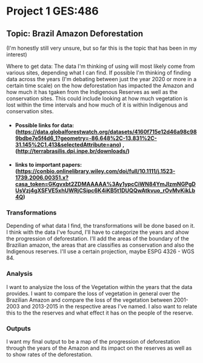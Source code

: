 # Project 1 GES:486

## Topic: Brazil Amazon Deforestation
(I'm honestly still very unsure, but so far this is the topic that has been in my interest)

Where to get data: The data I'm thinking of using will most likely come from various sites, depending what I can find. If possible I'm thinking of finding data across the years (I'm debating between just the year 2020 or more in a certain time scale) on the how deforestation has impacted the Amazon and how much it has tgaken from the Indigenous Reserves as well as the conservation sites. This could include looking at how much vegetation is lost within the time intervals and how much of it is within Indigenous and conservation sites.

- #### Possible links for data: (https://data.globalforestwatch.org/datasets/4160f715e12d46a98c989bdbe7e5f4d6_1?geometry=-86.648%2C-13.831%2C-31.145%2C1.413&selectedAttribute=ano) , (http://terrabrasilis.dpi.inpe.br/downloads/) 

- #### links to important papers: (https://conbio.onlinelibrary.wiley.com/doi/full/10.1111/j.1523-1739.2006.00351.x?casa_token=GKgvxbt2ZDMAAAAA%3Ay1ypcCiWN84YmJlzmNGPgDUsVzj4gXSFVE5xhUWRjCSipc6K4iKB5t1DUQQwAtkvuo_rOvMvKikLb4Q)

### Transformations
Depending of what data I find, the transformations will be done based on it. I think with the data I've found, I'll have to categorize the years and ahow the progression of deforestation. I'll add the areas of the boundary of the Brazilian amazon, the areas that are classifies as conservation and also the Indigenous reserves. I'll use a certain projection, maybe ESPG 4326 - WGS 84.

### Analysis 
I want to analysize the loss of the Vegetation within the years that the data provides. I want to compare the loss of vegetation in general over the Brazilian Amazon and compare the loss of the vegetation between 2001-2003 and 2013-2015 in the respective areas I've named. I also want to relate this to the the reserves and what effect it has on the people of the reserve. 
### Outputs
I want my final output to be a map of the progression of deforestation through the years of the Amazon and its impact on the reserves as well as to show rates of the deforestation.
